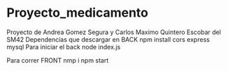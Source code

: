 # Proyecto_medicamento
Proyecto de Andrea Gomez Segura y Carlos Maximo Quintero Escobar del SM42
Dependencias que descargar en BACK
  npm install cors express mysql
  Para iniciar el back
  node index.js

Para correr FRONT 
nmp i
npm start
